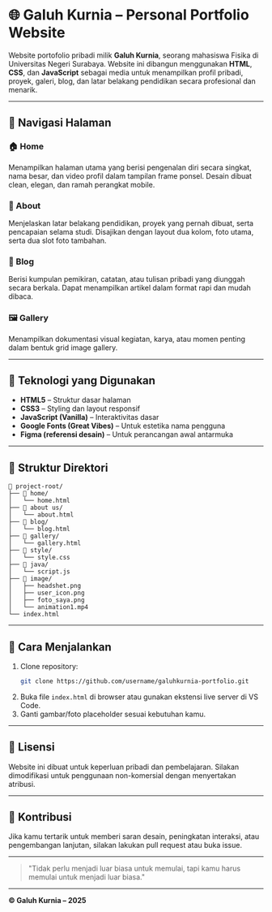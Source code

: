# 🌐 Galuh Kurnia – Personal Portfolio Website

Website portofolio pribadi milik **Galuh Kurnia**, seorang mahasiswa Fisika di Universitas Negeri Surabaya. Website ini dibangun menggunakan **HTML**, **CSS**, dan **JavaScript** sebagai media untuk menampilkan profil pribadi, proyek, galeri, blog, dan latar belakang pendidikan secara profesional dan menarik.

---

## 🧭 Navigasi Halaman

### 🏠 Home

Menampilkan halaman utama yang berisi pengenalan diri secara singkat, nama besar, dan video profil dalam tampilan frame ponsel. Desain dibuat clean, elegan, dan ramah perangkat mobile.

### 👤 About

Menjelaskan latar belakang pendidikan, proyek yang pernah dibuat, serta pencapaian selama studi. Disajikan dengan layout dua kolom, foto utama, serta dua slot foto tambahan.

### 📝 Blog

Berisi kumpulan pemikiran, catatan, atau tulisan pribadi yang diunggah secara berkala. Dapat menampilkan artikel dalam format rapi dan mudah dibaca.

### 🖼️ Gallery

Menampilkan dokumentasi visual kegiatan, karya, atau momen penting dalam bentuk grid image gallery.

---

## 🧰 Teknologi yang Digunakan

- **HTML5** – Struktur dasar halaman
- **CSS3** – Styling dan layout responsif
- **JavaScript (Vanilla)** – Interaktivitas dasar
- **Google Fonts (Great Vibes)** – Untuk estetika nama pengguna
- **Figma (referensi desain)** – Untuk perancangan awal antarmuka

---

## 📂 Struktur Direktori

```
📁 project-root/
├── 📁 home/
│   └── home.html
├── 📁 about us/
│   └── about.html
├── 📁 blog/
│   └── blog.html
├── 📁 gallery/
│   └── gallery.html
├── 📁 style/
│   └── style.css
├── 📁 java/
│   └── script.js
├── 📁 image/
│   ├── headshet.png
│   ├── user_icon.png
│   ├── foto_saya.png
│   └── animation1.mp4
└── index.html
```

---

## 📌 Cara Menjalankan

1. Clone repository:
   ```bash
   git clone https://github.com/username/galuhkurnia-portfolio.git
   ```
2. Buka file `index.html` di browser atau gunakan ekstensi live server di VS Code.
3. Ganti gambar/foto placeholder sesuai kebutuhan kamu.

---

## 🚀 Lisensi

Website ini dibuat untuk keperluan pribadi dan pembelajaran. Silakan dimodifikasi untuk penggunaan non-komersial dengan menyertakan atribusi.

---

## 🙌 Kontribusi

Jika kamu tertarik untuk memberi saran desain, peningkatan interaksi, atau pengembangan lanjutan, silakan lakukan pull request atau buka issue.

---

> "Tidak perlu menjadi luar biasa untuk memulai, tapi kamu harus memulai untuk menjadi luar biasa."

---

**© Galuh Kurnia – 2025**
